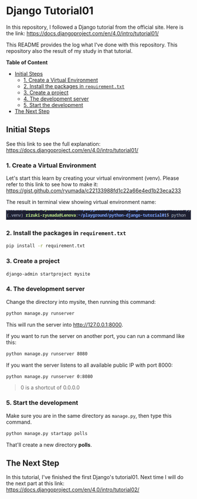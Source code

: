 # Django Tutorial01
In this repository, I followed a Django tutorial from the official site. Here is the link: https://docs.djangoproject.com/en/4.0/intro/tutorial01/

This README provides the log what I've done with this repository. This repository also the result of my study in that tutorial.

**Table of Content**
- [Initial Steps](#initial-steps)
  - [1. Create a Virtual Environment](#1-create-a-virtual-environment)
  - [2. Install the packages in `requirement.txt`](#2-install-the-packages-in-requirementtxt)
  - [3. Create a project](#3-create-a-project)
  - [4. The development server](#4-the-development-server)
  - [5. Start the development](#5-start-the-development)
- [The Next Step](#the-next-step)

## Initial Steps
See this link to see the full explanation: https://docs.djangoproject.com/en/4.0/intro/tutorial01/

### 1. Create a Virtual Environment
Let's start this learn by creating your virtual environment (venv). Please refer to this link to see how to make it: https://gist.github.com/ryumada/c22133988fd1c22a66e4ed1b23eca233

The result in terminal view showing virtual environment name:

![the terminal showing environment name](assets-readme/20220519181419.png)

### 2. Install the packages in `requirement.txt`
```bash
pip install -r requirement.txt
```

### 3. Create a project
```bash
django-admin startproject mysite
```

### 4. The development server
Change the directory into mysite, then running this command:
```bash
python manage.py runserver
```

This will run the server into http://127.0.0.1:8000.

If you want to run the server on another port, you can run a command like this:
```bash
python manage.py runserver 8080
```

If you want the server listens to all available public IP with port 8000:
```bash
python manage.py runserver 0:8080
```
> 0 is a shortcut of 0.0.0.0

### 5. Start the development
Make sure you are in the same directory as `manage.py`, then type this command.
```bash
python manage.py startapp polls
```
That'll create a new directory **polls**.

## The Next Step
In this tutorial, I've finished the first Django's tutorial01. Next time I will do the next part at this link:
https://docs.djangoproject.com/en/4.0/intro/tutorial02/

